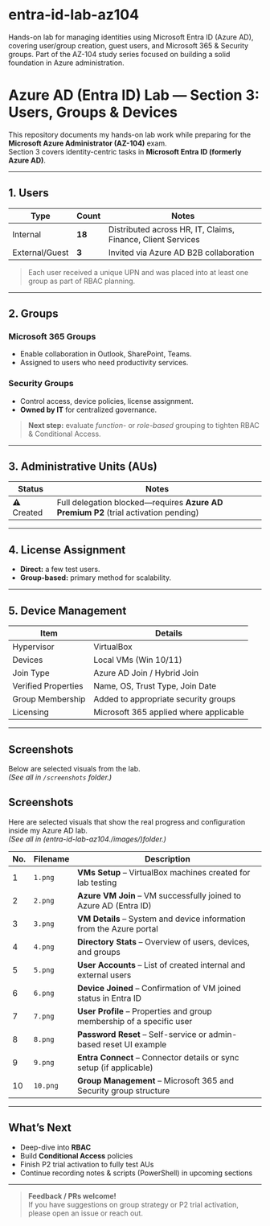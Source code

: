 # entra-id-lab-az104
Hands-on lab for managing identities using Microsoft Entra ID (Azure AD), covering user/group creation, guest users, and Microsoft 365 &amp; Security groups. Part of the AZ-104 study series focused on building a solid foundation in Azure administration.

# Azure AD (Entra ID) Lab — Section 3: Users, Groups & Devices

This repository documents my hands-on lab work while preparing for the **Microsoft Azure Administrator (AZ-104)** exam.  
Section 3 covers identity-centric tasks in **Microsoft Entra ID (formerly Azure AD)**.

---

## 1. Users

| Type | Count | Notes |
|------|-------|-------|
| Internal | **18** | Distributed across HR, IT, Claims, Finance, Client Services |
| External/Guest | **3** | Invited via Azure AD B2B collaboration |

> Each user received a unique UPN and was placed into at least one group as part of RBAC planning.

---

## 2. Groups

### Microsoft 365 Groups  
- Enable collaboration in Outlook, SharePoint, Teams.  
- Assigned to users who need productivity services.

### Security Groups  
- Control access, device policies, license assignment.  
- **Owned by IT** for centralized governance.

> **Next step:** evaluate *function-* or *role-based* grouping to tighten RBAC & Conditional Access.

---

## 3. Administrative Units (AUs)

| Status | Notes |
|--------|-------|
| ⚠️ Created | Full delegation blocked—requires **Azure AD Premium P2** (trial activation pending) |

---

## 4. License Assignment

- **Direct:** a few test users.  
- **Group-based:** primary method for scalability.

---

## 5. Device Management

| Item | Details |
|------|---------|
| Hypervisor | VirtualBox |
| Devices | Local VMs (Win 10/11) |
| Join Type | Azure AD Join / Hybrid Join |
| Verified Properties | Name, OS, Trust Type, Join Date |
| Group Membership | Added to appropriate security groups |
| Licensing | Microsoft 365 applied where applicable |

---

## Screenshots

Below are selected visuals from the lab.  
*(See all in `/screenshots` folder.)*

## Screenshots

Here are selected visuals that show the real progress and configuration inside my Azure AD lab.  
*(See all in (entra-id-lab-az104./images/)folder.)*

| No. | Filename         | Description |
|-----|------------------|-------------|
| 1   | `1.png`          | **VMs Setup** – VirtualBox machines created for lab testing |
| 2   | `2.png`          | **Azure VM Join** – VM successfully joined to Azure AD (Entra ID) |
| 3   | `3.png`          | **VM Details** – System and device information from the Azure portal |
| 4   | `4.png`          | **Directory Stats** – Overview of users, devices, and groups |
| 5   | `5.png`          | **User Accounts** – List of created internal and external users |
| 6   | `6.png`          | **Device Joined** – Confirmation of VM joined status in Entra ID |
| 7   | `7.png`          | **User Profile** – Properties and group membership of a specific user |
| 8   | `8.png`          | **Password Reset** – Self-service or admin-based reset UI example |
| 9   | `9.png`          | **Entra Connect** – Connector details or sync setup (if applicable) |
| 10  | `10.png`         | **Group Management** – Microsoft 365 and Security group structure |


---

## What’s Next

- Deep-dive into **RBAC**  
- Build **Conditional Access** policies  
- Finish P2 trial activation to fully test AUs  
- Continue recording notes & scripts (PowerShell) in upcoming sections

---

> **Feedback / PRs welcome!**  
> If you have suggestions on group strategy or P2 trial activation, please open an issue or reach out.
